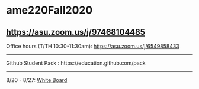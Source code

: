 # ame220Fall2020

## https://asu.zoom.us/j/97468104485

Office hours (T/TH 10:30-11:30am): https://asu.zoom.us/j/6549858433

<hr>
Github Student Pack : https://education.github.com/pack


<hr>

8/20 - 8/27:
[White Board](https://docs.google.com/presentation/d/1vE1LWjqlbSXKB4mjdO9mlonc7GuiiZDlDtLDTHVkTo8/edit?usp=sharing)


